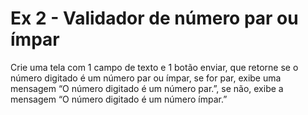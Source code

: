 # Ex 2 - Validador de número par ou ímpar

Crie uma tela com 1 campo de texto e 1 botão enviar, que retorne se o número digitado é um número par ou ímpar, se for par, exibe uma mensagem “O número digitado é um número par.”, se não, exibe a mensagem “O número digitado é um número ímpar.”